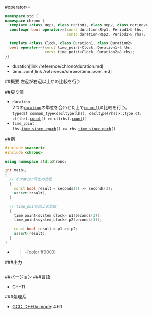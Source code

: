 #operator>=
```cpp
namespace std {
namespace chrono {
  template <class Rep1, class Period1, class Rep2, class Period2>
  constexpr bool operator>=(const duration<Rep1, Period1>& lhs,
                            const duration<Rep2, Period2>& rhs);

  template <class Clock, class Duration1, class Duration2>
  bool operator>=(const time_point<Clock, Duration1>& lhs,
                  const time_point<Clock, Duration2>& rhs);
}}
```
* duration[link /reference/chrono/duration.md]
* time_point[link /reference/chrono/time_point.md]

##概要
左辺が右辺以上かの比較を行う


##戻り値
- `duration`<br/>2つの[`duration`](/reference/chrono/duration.md)の単位を合わせた上で[`count()`](/reference/chrono/duration/count.md)の比較を行う。<br/>`typedef common_type<decltype(lhs), decltype(rhs)>::type ct;`<br/>`ct(lhs).`[`count`](/reference/chrono/duration/count.md)`() >= ct(rhs).`[`count`](/reference/chrono/duration/count.md)`()`
- `time_point`<br/>`lhs.`[`time_since_epoch`](/reference/chrono/time_point/time_since_epoch.md)`() >= rhs.`[`time_since_poch`](/reference/chrono/time_point/time_since_epoch.md)`()`


##例
```cpp
#include <cassert>
#include <chrono>

using namespace std::chrono;

int main()
{
  // duration同士の比較
  {
    const bool result = seconds(3) >= seconds(3);
    assert(result);
  }

  // time_point同士の比較
  {
    time_point<system_clock> p1(seconds(3));
    time_point<system_clock> p2(seconds(3));

    const bool result = p1 >= p2;
    assert(result);
  }
}
```
* >=[color ff0000]

###出力
```
```

##バージョン
###言語
- C++11

###処理系
- [GCC, C++0x mode](/implementation#gcc.md): 4.6.1<h4></h4>

